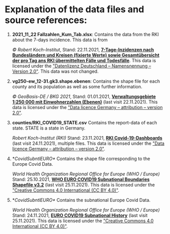 # Explanation of the data files and source references:

1. **2021_11_22 Fallzahlen_Kum_Tab.xlsx**: 
Contains the data from the RKI about the 7-days incidence. 
This data is from 

    *© Robert Koch-Institut*,
    Stand: 22.11.2021,
    [**7-Tage-Inzidenzen nach Bundesländern und Kreisen (fixierte Werte) sowie Gesamtübersicht der pro Tag ans RKI übermittelten Fälle und Todesfälle**](https://www.rki.de/DE/Content/InfAZ/N/Neuartiges_Coronavirus/Daten/Fallzahlen_Kum_Tab.html).
    This data is licensed under the 
    ["Datenlizenz Deutschland – Namensnennung – Version 2.0"](https://www.govdata.de/dl-de/by-2-0).
    This data was not changed. 
    
1. **vg250-ew_12-31.gk3.shape.ebenen**:
Contains the shape file for each county and its population as well as some further information.

    *© GeoBasis-DE / BKG 2021*,
    Stand: 01.01.2021, 
    [**Verwaltungsgebiete 1:250 000 mit Einwohnerzahlen (Ebenen)**](https://gdz.bkg.bund.de/index.php/default/digitale-geodaten/verwaltungsgebiete/verwaltungsgebiete-1-250-000-mit-einwohnerzahlen-ebenen-stand-31-12-vg250-ew-ebenen-31-12.html)
    (last visit 22.11.2021).
    This data is licensed under the 
    ["Data licence Germany – attribution – version 2.0"](https://www.govdata.de/dl-de/by-2-0).
    
1. **counties/RKI_COVID19_STATE.csv**
Contains the report-data of each state. STATE is a state in Germany.

    *Robert Koch-Institut (RKI)*
    Stand: 23.11.2021,
    [**RKI Covid-19-Dashboards**](https://npgeo-corona-npgeo-de.hub.arcgis.com/search?groupIds=b28109b18022405bb965c602b13e1bbc)
    (last visit 24.11.2021), multiple files.
    This data is licensed under the 
    ["Data licence Germany – attribution – version 2.0"](https://www.govdata.de/dl-de/by-2-0).
    
1. **CovidSubntlEURO\**
Contains the shape file corresponding to the Europe Covid Data. 

    *World Health Organization Regional Office for Europe (WHO / Europe)*
    Stand: 25.10.2021,
    [**WHO EURO COVID19 Subnational Boundaries Shapefile v3.2**](https://www.arcgis.com/home/item.html?id=494604e767074ce1946d86aa4d8a3b5a)
    (last visit 25.11.2021).
    This data is licensed under the 
    ["Creative Commons 4.0 International (CC BY 4.0)"](https://creativecommons.org/licenses/by/4.0/).

1. **CovidSubntlEURO\**
Contains the subnational Europe Covid Data. 

    *World Health Organization Regional Office for Europe (WHO / Europe)*
    Stand: 24.11.2021,
    [**EURO COVID19 Subnational History**](https://www.arcgis.com/home/item.html?id=61e21466e8a34bb4b5787b0dec062dbe)
    (last visit 25.11.2021).
    This data is licensed under the 
    ["Creative Commons 4.0 International (CC BY 4.0)"](https://creativecommons.org/licenses/by/4.0/).